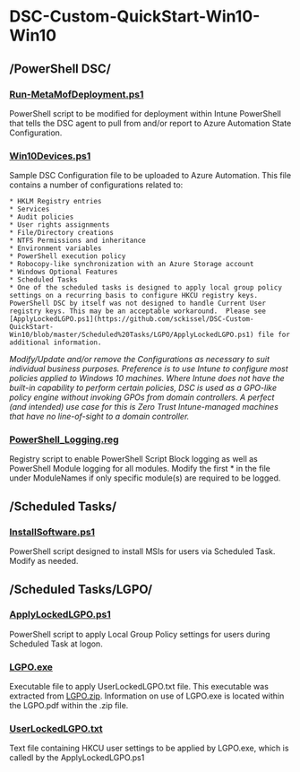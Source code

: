 # DSC-Custom-QuickStart-Win10-Win10

## /PowerShell DSC/

### [Run-MetaMofDeployment.ps1](https://github.com/sckissel/DSC-Custom-QuickStart-Win10/blob/master/PowerShell%20DSC/Run-MetaMofDeployment.ps1)

PowerShell script to be modified for deployment within Intune PowerShell that tells the DSC agent to pull from and/or report to Azure Automation State Configuration.

### [Win10Devices.ps1](https://github.com/sckissel/DSC-Custom-QuickStart-Win10/blob/master/PowerShell%20DSC/Win10Devices.ps1)

Sample DSC Configuration file to be uploaded to Azure Automation. This file contains a number of configurations related to:

    * HKLM Registry entries
    * Services
    * Audit policies
    * User rights assignments
    * File/Directory creations
    * NTFS Permissions and inheritance
    * Environment variables
    * PowerShell execution policy
    * Robocopy-like synchronization with an Azure Storage account
    * Windows Optional Features
    * Scheduled Tasks
    * One of the scheduled tasks is designed to apply local group policy settings on a recurring basis to configure HKCU registry keys. PowerShell DSC by itself was not designed to handle Current User registry keys. This may be an acceptable workaround.  Please see [ApplyLockedLGPO.ps1](https://github.com/sckissel/DSC-Custom-QuickStart-Win10/blob/master/Scheduled%20Tasks/LGPO/ApplyLockedLGPO.ps1) file for additional information.  

_Modify/Update and/or remove the Configurations as necessary to suit individual business purposes.  Preference is to use Intune to configure most policies applied to Windows 10 machines. Where Intune does not have the built-in capability to perform certain policies, DSC is used as a GPO-like policy engine without invoking GPOs from domain controllers. A perfect (and intended) use case for this is Zero Trust Intune-managed machines that have no line-of-sight to a domain controller._

### [PowerShell_Logging.reg](https://github.com/sckissel/DSC-Custom-QuickStart-Win10/blob/master/PowerShell%20DSC/PowerShell_Logging.reg)  

Registry script to enable PowerShell Script Block logging as well as PowerShell Module logging for all modules.  Modify the first * in the file under ModuleNames if only specific module(s) are required to be logged.  

## /Scheduled Tasks/

### [InstallSoftware.ps1](https://github.com/sckissel/DSC-Custom-QuickStart-Win10/blob/master/Scheduled%20Tasks/InstallSoftware.ps1)

PowerShell script designed to install MSIs for users via Scheduled Task.  Modify as needed.  

## /Scheduled Tasks/LGPO/

### [ApplyLockedLGPO.ps1](https://github.com/sckissel/DSC-Custom-QuickStart-Win10/blob/master/Scheduled%20Tasks/LGPO/ApplyLockedLGPO.ps1)

PowerShell script to apply Local Group Policy settings for users during Scheduled Task at logon.

### [LGPO.exe](https://github.com/sckissel/DSC-Custom-QuickStart-Win10/blob/master/Scheduled%20Tasks/LGPO/LGPO.exe)

Executable file to apply UserLockedLGPO.txt file. This executable was extracted from [LGPO.zip](https://www.microsoft.com/en-us/download/details.aspx?id=55319). Information on use of LGPO.exe is located within the LGPO.pdf within the .zip file.  

### [UserLockedLGPO.txt](https://github.com/sckissel/DSC-Custom-QuickStart-Win10/blob/master/Scheduled%20Tasks/LGPO/UserLockedLGPO.txt)

Text file containing HKCU user settings to be applied by LGPO.exe, which is calledl by the ApplyLockedLGPO.ps1  
